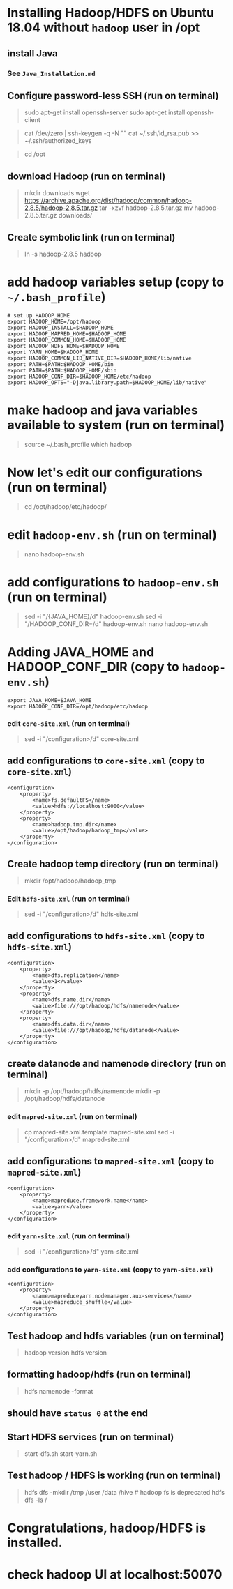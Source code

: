 # Installing Hadoop/HDFS on Ubuntu 18.04 without `hadoop` user in /opt

## install Java
### See `Java_Installation.md`

## Configure password-less SSH (run on terminal)
> sudo apt-get install openssh-server
> sudo apt-get install openssh-client

> cat /dev/zero | ssh-keygen -q -N ""
> cat ~/.ssh/id_rsa.pub >> ~/.ssh/authorized_keys

> cd /opt


## download Hadoop (run on terminal)
> mkdir downloads
> wget https://archive.apache.org/dist/hadoop/common/hadoop-2.8.5/hadoop-2.8.5.tar.gz
> tar -xzvf hadoop-2.8.5.tar.gz
> mv hadoop-2.8.5.tar.gz downloads/


## Create symbolic link (run on terminal)
> ln -s hadoop-2.8.5 hadoop


# add hadoop variables setup (copy to `~/.bash_profile`)
    # set up HADOOP_HOME
    export HADOOP_HOME=/opt/hadoop
    export HADOOP_INSTALL=$HADOOP_HOME
    export HADOOP_MAPRED_HOME=$HADOOP_HOME
    export HADOOP_COMMON_HOME=$HADOOP_HOME
    export HADOOP_HDFS_HOME=$HADOOP_HOME
    export YARN_HOME=$HADOOP_HOME
    export HADOOP_COMMON_LIB_NATIVE_DIR=$HADOOP_HOME/lib/native
    export PATH=$PATH:$HADOOP_HOME/bin
    export PATH=$PATH:$HADOOP_HOME/sbin
    export HADOOP_CONF_DIR=$HADOOP_HOME/etc/hadoop
    export HADOOP_OPTS="-Djava.library.path=$HADOOP_HOME/lib/native"
 

# make hadoop and java variables available to system (run on terminal)
> source ~/.bash_profile
> which hadoop

# Now let's edit our configurations (run on terminal)
> cd /opt/hadoop/etc/hadoop/

# edit `hadoop-env.sh` (run on terminal)
> nano hadoop-env.sh

# add configurations to `hadoop-env.sh` (run on terminal)
> sed -i "/{JAVA_HOME}/d"  hadoop-env.sh
> sed -i "/HADOOP_CONF_DIR=/d"  hadoop-env.sh
> nano hadoop-env.sh

# Adding JAVA_HOME and HADOOP_CONF_DIR (copy to `hadoop-env.sh`)
    export JAVA_HOME=$JAVA_HOME
    export HADOOP_CONF_DIR=/opt/hadoop/etc/hadoop


### edit `core-site.xml` (run on terminal)
> sed -i "/configuration>/d" core-site.xml

## add configurations to `core-site.xml` (copy to `core-site.xml`)
    <configuration>
        <property>
            <name>fs.defaultFS</name>
            <value>hdfs://localhost:9000</value>
        </property>
        <property>
            <name>hadoop.tmp.dir</name>
            <value>/opt/hadoop/hadoop_tmp</value>
        </property>
    </configuration>


## Create hadoop temp directory (run on terminal)
> mkdir /opt/hadoop/hadoop_tmp

### Edit `hdfs-site.xml` (run on terminal)
> sed -i "/configuration>/d" hdfs-site.xml

## add configurations to `hdfs-site.xml` (copy to `hdfs-site.xml`)
    <configuration>
        <property>
            <name>dfs.replication</name>
            <value>1</value>
        </property>
        <property>
            <name>dfs.name.dir</name>
            <value>file:///opt/hadoop/hdfs/namenode</value>
        </property>
        <property>
            <name>dfs.data.dir</name>
            <value>file:///opt/hadoop/hdfs/datanode</value>
        </property>
    </configuration>


## create datanode and namenode directory (run on terminal)
> mkdir -p /opt/hadoop/hdfs/namenode
> mkdir -p /opt/hadoop/hdfs/datanode


### edit `mapred-site.xml` (run on terminal)
> cp mapred-site.xml.template mapred-site.xml
> sed -i "/configuration>/d" mapred-site.xml

## add configurations to `mapred-site.xml` (copy to `mapred-site.xml`)
    <configuration>
        <property>
            <name>mapreduce.framework.name</name>
            <value>yarn</value>
        </property>
    </configuration>


### edit `yarn-site.xml`  (run on terminal)
> sed -i "/configuration>/d" yarn-site.xml

### add configurations to `yarn-site.xml` (copy to `yarn-site.xml`)
    <configuration>
        <property>
            <name>mapreduceyarn.nodemanager.aux-services</name>
            <value>mapreduce_shuffle</value>
        </property>
    </configuration>

## Test hadoop and hdfs variables (run on terminal)
> hadoop version
> hdfs version

## formatting hadoop/hdfs (run on terminal)
> hdfs namenode -format
## should have `status 0` at the end

## Start HDFS services (run on terminal)
> start-dfs.sh
> start-yarn.sh

## Test hadoop / HDFS is working (run on terminal)
> hdfs dfs -mkdir /tmp /user /data /hive # hadoop fs is deprecated
> hdfs dfs -ls /

# Congratulations, hadoop/HDFS is installed.
# check hadoop UI at localhost:50070